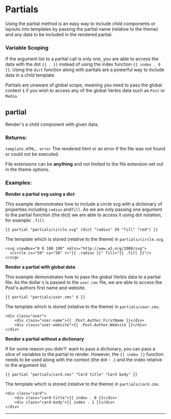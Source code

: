 # Partials

Using the partial method is an easy way to include child components or layouts into templates by passing
the partial name (relative to the theme) and any data to be included in the rendered partial.

### Variable Scoping

If the argument list to a partial call is only one, you are able to access the data with the dot `{{ . }}` instead
of using the index function `{{ index . 0 }}`. Using the `dict` function along with partials are a powerful way to
include data in a child template.

Partials are unaware of global scope, meaning you need to pass the global context `$` if you wish to access
any of the global Verbis data such as `Post` or `Media`.

## partial

Render's a child component with given data.

### Returns:

`template.HTML, error` The rendered html or an error if the file was not found or could not be executed.

File extensions can be **anything** and not limited to the file extension set out in the theme options.

### Examples:

**Render a partial svg using a dict**

This example demonstrates how to include a circle svg with a dictionary of properties including 
`radius` and`fill`. As we are only passing one argument to the partial function (the dict) we
are able to access it using dot notation, for example: `.fill`.

```gotemplate
{{ partial "partials/circle.svg" (dict "radius" 50 "fill" "red") }}
```

The template which is stored (relative to the theme) in `partials/circle.svg`.

```gotemplate
<svg viewBox="0 0 100 100" xmlns="http://www.w3.org/2000/svg">
  <circle cx="50" cy="50" r="{{ .radius }}" fill="{{ .fill }}"/>
</svg>
```

**Render a partial with global data**

This example demonstrates how to pass the global Verbis data to a partial file.
As the dollar `$` is passed to the `user.cms` file, we are able to access the Post's authors first name
and website.

```gotemplate
{{ partial "partials/user.cms" $ }}
```

The template which is stored (relative to the theme) in `partials/user.cms`.

```gotemplate
<div class="user">
    <div class="user-name">{{ .Post.Author.FirstName }}</div>
    <div class="user-website">{{ .Post.Author.Website }}</div>
</div>
```

**Render a partial without a dictionary**

If for some reason you didn't' want to pass a dictionary, you can pass a slice of variables to the partial
to render. However, the `{{ index }}` function needs to be used along with the context (the dot - `.`) and
the index relative to the argument list.

```gotemplate
{{ partial "partials/card.cms" "Card title" "Card body" }}
```

The template which is stored (relative to the theme) in `partials/card.cms`.

```gotemplate
<div class="card">
    <div class="card-title">{{ index . 0 }}</div>
    <div class="card-body">{{ index . 1 }}</div>
</div>
```

___

